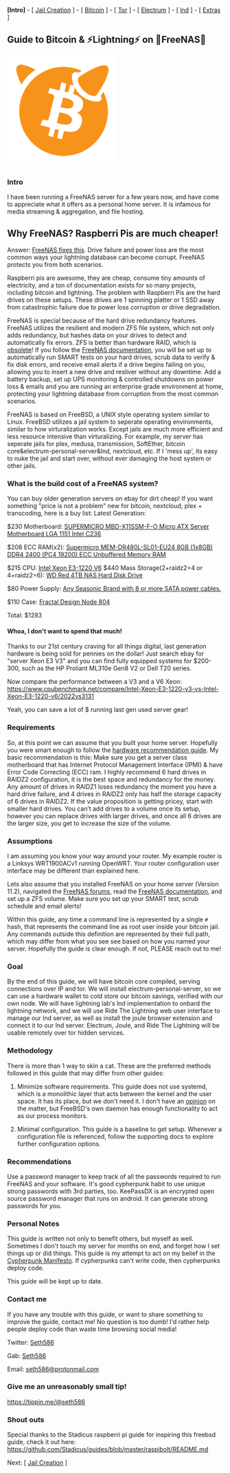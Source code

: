 **[Intro]** - [ [Jail Creation](freenas_1_jail_creation.md) ] - [ [Bitcoin](freenas_2_bitcoin.md) ] - [ [Tor](freenas_3_tor.md) ] - [ [Electrum](freenas_4_electrum.md) ] - [ [lnd](freenas_5_lnd.md) ] - [ [Extras](extras.md) ]

## Guide to ₿itcoin & ⚡Lightning️⚡ on 🦈FreeNAS🦈

![FreeNAS_Jail](images/BTCBSDsmall.png) 

### Intro

I have been running a FreeNAS server for a few years now, and have come to appreciate what it offers as a personal home server. It is infamous for media streaming & aggregation, and file hosting.

## Why FreeNAS? Raspberri Pis are much cheaper!

Answer: [FreeNAS](https://github.com/lightningnetwork/lnd/issues/1214)[ fixes](https://github.com/lightningnetwork/lnd/issues/3760)[ this](https://github.com/lightningnetwork/lnd/issues/3861). Drive failure and power loss are the most common ways your lightning database can become corrupt. FreeNAS protects you from both scenarios.

Raspberri pis are awesome, they are cheap, consume tiny amounts of electricity, and a ton of documentation exists for so many projects, including bitcoin and lightning. The problem with Raspberri Pis are the hard drives on these setups. These drives are 1 spinning platter or 1 SSD away from catastrophic failure due to power loss corruption or drive degradation.  

FreeNAS is special because of the hard drive redundancy features. FreeNAS utilizes the resilient and modern ZFS file system, which not only adds redundancy, but hashes data on your drives to detect and automatically fix errors. ZFS is better than hardware RAID, which is [obsolete](http://newsvideo.su/tech/video/102062)! If you follow the [FreeNAS documentation](https://www.ixsystems.com/documentation/freenas/), you will be set up to automatically run SMART tests on your hard drives, scrub data to verify & fix disk errors, and receive email alerts if a drive begins failing on you, allowing you to insert a new drive and resliver without any downtime. Add a battery backup, set up UPS monitoring & controlled shutdowns on power loss & emails and you are running an enterprise grade environment at home, protecting your lightning database from corruption from the most common scenarios.

FreeNAS is based on FreeBSD, a UNIX style operating system similar to Linux. FreeBSD utilizes a jail system to seperate operating environments, similar to how virturalization works. Except jails are much more efficient and less resource intensive than virturalizing. For example, my server has seperate jails for plex, medusa, transmission, SoftEther, bitcoin core&electrum-personal-server&lnd, nextcloud, etc. If I 'mess up', its easy to nuke the jail and start over, without ever damaging the host system or other jails.

### What is the build cost of a FreeNAS system?
You can buy older generation servers on ebay for dirt cheap! If you want something "price is not a problem" new for bitcoin, nextcloud, plex + transcoding, here is a buy list:
Latest Generation:

$230 Motherboard:  [SUPERMICRO MBD-X11SSM-F-O Micro ATX Server Motherboard LGA 1151 Intel C236](https://www.newegg.com/Product/Product.aspx?Item=N82E16813183013)

$208 ECC RAM(x2):       [Supermicro MEM-DR480L-SL01-EU24 8GB (1x8GB) DDR4 2400 (PC4 19200) ECC Unbuffered Memory RAM](https://www.newegg.com/Product/Product.aspx?Item=9SIA7S67Y98853)

$215 CPU:           [Intel Xeon E3-1220 V6](https://www.newegg.com/Product/Product.aspx?Item=N82E16819117790)
$440 Mass Storage(2+raidz2=4 or 4+raidz2=6):       [WD Red 4TB NAS Hard Disk Drive](https://www.newegg.com/Product/Product.aspx?item=N82E16822236599)

$80 Power Supply:   [Any Seasonic Brand with 8 or more SATA power cables.](https://www.newegg.com/Product/Product.aspx?Item=9SIADZJ5W07067)

$110 Case:          [Fractal Design Node 804](https://www.newegg.com/Product/Product.aspx?Item=N82E16811352047)

Total: $1283

#### Whoa, I don't want to spend that much!
Thanks to our 21st century craving for all things digital, last generation hardware is being sold for pennies on the dollar! Just search ebay for "server Xeon E3 V3" and you can find fully equipped systems for $200-300, such as the HP Proliant ML310e Gen8 V2 or Dell T20 series.

Now compare the performance between a V3 and a V6 Xeon:
https://www.cpubenchmark.net/compare/Intel-Xeon-E3-1220-v3-vs-Intel-Xeon-E3-1220-v6/2022vs3131

Yeah, you can save a lot of $ running last gen used server gear!

### Requirements
So, at this point we can assume that you built your home server. Hopefully you were smart enough to follow the [hardware recommendation guide](https://forums.freenas.org/index.php?resources/hardware-recommendations-guide.12/). My basic recommendation is this: Make sure you get a server class motherboard that has Internet Protocol Management Interface (IPMI) & have Error Code Correcting (ECC) ram. I highly recommend 6 hard drives in RAIDZ2 configuration, it is the best space and redundancy for the money. Any amount of drives in RAIDZ1 loses redundancy the moment you have a hard drive failure, and 4 drives in RAIDZ2 only has half the storage capacity of 6 drives in RAIDZ2. If the value proposition is getting pricey, start with smaller hard drives. You can’t add drives to a volume once its setup, however you can replace drives with larger drives, and once all 6 drives are the larger size, you get to increase the size of the volume.

### Assumptions
I am assuming you know your way around your router. My example router is a Linksys WRT1900ACv1 running OpenWRT. Your router configuration user interface may be different than explained here.

Lets also assume that you installed FreeNAS on your home server (Version 11.2), navigated the [FreeNAS forums](http://forums.freenas.org/index.php), read the [FreeNAS documentation](https://www.ixsystems.com/documentation/freenas/), and set up a ZFS volume. Make sure you set up your SMART test, scrub schedule and email alerts!

Within this guide, any time a command line is represented by a single `#` hash, that represents the command line as root user inside your bitcoin jail. Any commands outside this definition are represented by their full path, which may differ from what you see see based on how you named your server. Hopefully the guide is clear enough. If not, PLEASE reach out to me!

### Goal
By the end of this guide, we will have bitcoin core compiled, serving connections over IP and tor. We will install electrum-personal-server, so we can use a hardware wallet to cold store our bitcoin savings, verified with our own node. We will have lightning lab's lnd implementation to onbard the lightning network, and we will use Ride The Lightning web user interface to manage our lnd server, as well as install the joule browser extension and connect it to our lnd server. Electrum, Joule, and Ride The Lightning will be usable remotely over tor hidden services.

### Methodology
There is more than 1 way to skin a cat. These are the preferred methods followed in this guide that may differ from other guides:

1. Minimize software requirements. This guide does not use systemd, which is a monolithic layer that acts between the kernel and the user space. It has its place, but we don't need it. I don't have an [opinion](https://muchweb.me/systemd-nsa-attempt/) on the matter, but FreeBSD's own daemon has enough functionality to act as our process monitors.

2. Minimal configuration. This guide is a baseline to get setup. Whenever a configuration file is referenced, follow the supporting docs to explore further configuration options.

### Recommendations
Use a password manager to keep track of all the passwords required to run FreeNAS and your software. It's good cypherpunk habit to use unique strong passwords with 3rd parties, too. KeePassDX is an encrypted open source password manager that runs on android. It can generate strong passwords for you. 

### Personal Notes
This guide is written not only to benefit others, but myself as well. Sometimes I don't touch my server for months on end, and forget how I set things up or did things. This guide is my attempt to act on my belief in the [Cypherpunk Manifesto](https://www.activism.net/cypherpunk/manifesto.html). If cypherpunks can't write code, then cypherpunks deploy code.

This guide will be kept up to date. 

### Contact me
If you have any trouble with this guide, or want to share something to improve the guide, contact me! No question is too dumb! I'd rather help people deploy code than waste time browsing social media!

Twitter: [Seth586](https://twitter.com/seth586)

Gab: [Seth586](https://gab.com/seth586)

Email: seth586@protonmail.com

### Give me an unreasonably small tip!
https://tippin.me/@seth586

### Shout outs
Special thanks to the Stadicus raspberri pi guide for inspiring this freebsd guide, check it out here:
https://github.com/Stadicus/guides/blob/master/raspibolt/README.md

Next: [ [Jail Creation](freenas_1_jail_creation.md) ]
